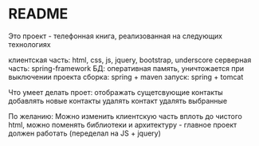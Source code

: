 # README #

Это проект - телефонная книга, реализованная на следующих технологиях

клиентская часть: html, css, js, jquery, bootstrap, underscore
серверная часть: spring-framework
БД: оперативная память, уничтожается при выключении проекта
сборка: spring + maven
запуск: spring + tomcat

Что умеет делать проет:
отображать сущетсвующие контакты
добавлять новые контакты
удалять контакт
удалять выбранные

По желанию:
Можно изменить клиентскую часть вплоть до чистого html, можно поменять библиотеки и архитектуру - главное проект должен работать
(переделал на JS + jquery)

